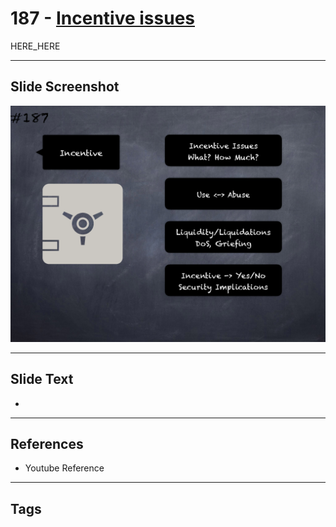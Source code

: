 # 187 - [Incentive issues](Incentive%20issues.md)

HERE_HERE

___
## Slide Screenshot
![0187.png](../images/pitfalls_and_best_practices201/187.png)
___
## Slide Text
- 
___
## References
- Youtube Reference
___
## Tags